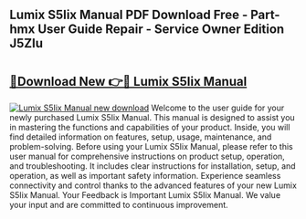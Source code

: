 ## Lumix S5Iix Manual PDF Download Free - Part-hmx User Guide Repair - Service Owner Edition J5ZIu

# <h2><a href="http://bc21632.oget.top/?id=Lumix+S5Iix+Manual">🔗Download New 👉🔴 Lumix S5Iix Manual</a></h2>

[![Lumix S5Iix Manual new download](https://i.imgur.com/5g1atiW.png)](http://bc21632.oget.top/?id=Lumix+S5Iix+Manual)
Welcome to the user guide for your newly purchased Lumix S5Iix Manual. This manual is designed to assist you in mastering the functions and capabilities of your product. Inside, you will find detailed information on features, setup, usage, maintenance, and problem-solving. Before using your Lumix S5Iix Manual, please refer to this user manual for comprehensive instructions on product setup, operation, and troubleshooting. It includes clear instructions for installation, setup, and operation, as well as important safety information. Experience seamless connectivity and control thanks to the advanced features of your new Lumix S5Iix Manual. Your Feedback is Important Lumix S5Iix Manual. We value your input and are committed to continuous improvement.
